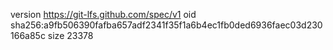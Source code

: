 version https://git-lfs.github.com/spec/v1
oid sha256:a9fb506390fafba657adf2341f35f1a6b4ec1fb0ded6936faec03d230166a85c
size 23378
